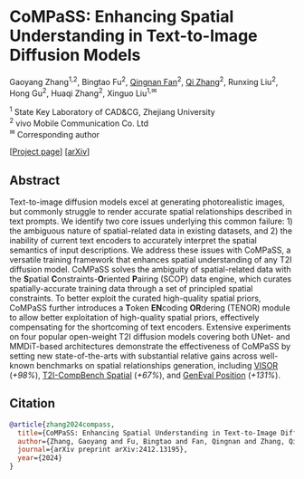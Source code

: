 # CoMPaSS: Enhancing Spatial Understanding in Text-to-Image Diffusion Models

Gaoyang Zhang<sup>1,2</sup>, Bingtao Fu<sup>2</sup>, [Qingnan Fan](https://fqnchina.github.io)<sup>2</sup>, [Qi Zhang](https://qzhang-cv.github.io)<sup>2</sup>, Runxing Liu<sup>2</sup>, Hong Gu<sup>2</sup>, Huaqi Zhang<sup>2</sup>, Xinguo Liu<sup>1,✉</sup>

<sup>1</sup> State Key Laboratory of CAD&CG, Zhejiang University  
<sup>2</sup> vivo Mobile Communication Co. Ltd  
<sup>✉</sup> Corresponding author

[[Project page](https://compass.blurgy.xyz)]
[[arXiv](https://arxiv.org/abs/2412.13195)]

## Abstract

Text-to-image diffusion models excel at generating photorealistic images, but commonly struggle to
render accurate spatial relationships described in text prompts.  We identify two core issues
underlying this common failure:  1) the ambiguous nature of spatial-related data in existing
datasets, and 2) the inability of current text encoders to accurately interpret the spatial
semantics of input descriptions.
We address these issues with CoMPaSS, a versatile training framework that enhances spatial
understanding of any T2I diffusion model.
CoMPaSS solves the ambiguity of spatial-related data with the **S**patial
**C**onstraints-**O**riented **P**airing (SCOP) data engine, which curates spatially-accurate
training data through a set of principled spatial constraints.
To better exploit the curated high-quality spatial priors, CoMPaSS further introduces a **T**oken
**EN**coding **OR**dering (TENOR) module to allow better exploitation of high-quality spatial priors,
effectively compensating for the shortcoming of text encoders.
Extensive experiments on four popular open-weight T2I diffusion models covering both UNet- and
MMDiT-based architectures demonstrate the effectiveness of CoMPaSS by setting new state-of-the-arts
with substantial relative gains across well-known benchmarks on spatial relationships generation,
including
[VISOR](https://github.com/microsoft/VISOR) (_+98%_),
[T2I-CompBench Spatial](https://github.com/Karine-Huang/T2I-CompBench) (_+67%_), and
[GenEval Position](https://github.com/djghosh13/geneval) (_+131%_).

## Citation

```bibtex
@article{zhang2024compass,
  title={CoMPaSS: Enhancing Spatial Understanding in Text-to-Image Diffusion Models},
  author={Zhang, Gaoyang and Fu, Bingtao and Fan, Qingnan and Zhang, Qi and Liu, Runxing and Gu, Hong and Zhang, Huaqi and Liu, Xinguo},
  journal={arXiv preprint arXiv:2412.13195},
  year={2024}
}
```
